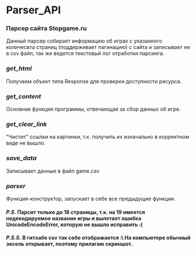 # Parser_API
### Парсер сайта Stopgame.ru

Данный парсер собирает информацию об играх с указанного количесвта страниц (поддерживает пагинацию) с сайта и записывает ее в csv файл, так же ведется текстовый лог отработки парсинга.

### *get_html*
Получаем объект типа Response для проверки доступности ресурса.

### *get_content*
Основная функция программы, отвечающая за сбор данных об игре.

### *get_clear_link*
"Чистит" ссылки на картинки, т.к. получить их изначально в корректном виде не вышло.

### *save_data*
Записывает данные в файл game.csv 

### *parser*
Функция-конструктор, запускает в себе все предыдущие функции.


#### _P.S._ Парсит только до 18 страницы, т.к. на 19 имеется недекодируемое название игры и вылетает ошибка UnicodeEncodeError, которую не вышло исправить :(
#### _P.S.S._ В гитхабе csv так себе отображается :\ На компьютере обычный эксель открывает, поэтому прилагаю скриншот. 